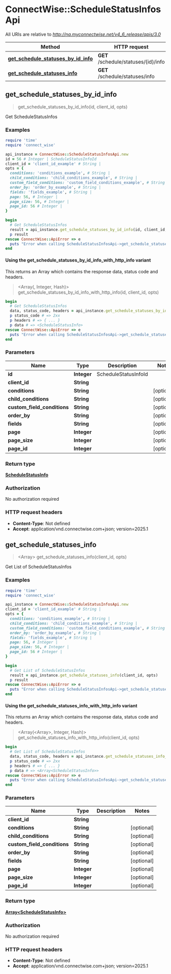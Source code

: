 # ConnectWise::ScheduleStatusInfosApi

All URIs are relative to *http://na.myconnectwise.net/v4_6_release/apis/3.0*

| Method | HTTP request | Description |
| ------ | ------------ | ----------- |
| [**get_schedule_statuses_by_id_info**](ScheduleStatusInfosApi.md#get_schedule_statuses_by_id_info) | **GET** /schedule/statuses/{id}/info | Get ScheduleStatusInfos |
| [**get_schedule_statuses_info**](ScheduleStatusInfosApi.md#get_schedule_statuses_info) | **GET** /schedule/statuses/info | Get List of ScheduleStatusInfos |


## get_schedule_statuses_by_id_info

> <ScheduleStatusInfo> get_schedule_statuses_by_id_info(id, client_id, opts)

Get ScheduleStatusInfos

### Examples

```ruby
require 'time'
require 'connect_wise'

api_instance = ConnectWise::ScheduleStatusInfosApi.new
id = 56 # Integer | ScheduleStatusInfoId
client_id = 'client_id_example' # String | 
opts = {
  conditions: 'conditions_example', # String | 
  child_conditions: 'child_conditions_example', # String | 
  custom_field_conditions: 'custom_field_conditions_example', # String | 
  order_by: 'order_by_example', # String | 
  fields: 'fields_example', # String | 
  page: 56, # Integer | 
  page_size: 56, # Integer | 
  page_id: 56 # Integer | 
}

begin
  # Get ScheduleStatusInfos
  result = api_instance.get_schedule_statuses_by_id_info(id, client_id, opts)
  p result
rescue ConnectWise::ApiError => e
  puts "Error when calling ScheduleStatusInfosApi->get_schedule_statuses_by_id_info: #{e}"
end
```

#### Using the get_schedule_statuses_by_id_info_with_http_info variant

This returns an Array which contains the response data, status code and headers.

> <Array(<ScheduleStatusInfo>, Integer, Hash)> get_schedule_statuses_by_id_info_with_http_info(id, client_id, opts)

```ruby
begin
  # Get ScheduleStatusInfos
  data, status_code, headers = api_instance.get_schedule_statuses_by_id_info_with_http_info(id, client_id, opts)
  p status_code # => 2xx
  p headers # => { ... }
  p data # => <ScheduleStatusInfo>
rescue ConnectWise::ApiError => e
  puts "Error when calling ScheduleStatusInfosApi->get_schedule_statuses_by_id_info_with_http_info: #{e}"
end
```

### Parameters

| Name | Type | Description | Notes |
| ---- | ---- | ----------- | ----- |
| **id** | **Integer** | ScheduleStatusInfoId |  |
| **client_id** | **String** |  |  |
| **conditions** | **String** |  | [optional] |
| **child_conditions** | **String** |  | [optional] |
| **custom_field_conditions** | **String** |  | [optional] |
| **order_by** | **String** |  | [optional] |
| **fields** | **String** |  | [optional] |
| **page** | **Integer** |  | [optional] |
| **page_size** | **Integer** |  | [optional] |
| **page_id** | **Integer** |  | [optional] |

### Return type

[**ScheduleStatusInfo**](ScheduleStatusInfo.md)

### Authorization

No authorization required

### HTTP request headers

- **Content-Type**: Not defined
- **Accept**: application/vnd.connectwise.com+json; version=2025.1


## get_schedule_statuses_info

> <Array<ScheduleStatusInfo>> get_schedule_statuses_info(client_id, opts)

Get List of ScheduleStatusInfos

### Examples

```ruby
require 'time'
require 'connect_wise'

api_instance = ConnectWise::ScheduleStatusInfosApi.new
client_id = 'client_id_example' # String | 
opts = {
  conditions: 'conditions_example', # String | 
  child_conditions: 'child_conditions_example', # String | 
  custom_field_conditions: 'custom_field_conditions_example', # String | 
  order_by: 'order_by_example', # String | 
  fields: 'fields_example', # String | 
  page: 56, # Integer | 
  page_size: 56, # Integer | 
  page_id: 56 # Integer | 
}

begin
  # Get List of ScheduleStatusInfos
  result = api_instance.get_schedule_statuses_info(client_id, opts)
  p result
rescue ConnectWise::ApiError => e
  puts "Error when calling ScheduleStatusInfosApi->get_schedule_statuses_info: #{e}"
end
```

#### Using the get_schedule_statuses_info_with_http_info variant

This returns an Array which contains the response data, status code and headers.

> <Array(<Array<ScheduleStatusInfo>>, Integer, Hash)> get_schedule_statuses_info_with_http_info(client_id, opts)

```ruby
begin
  # Get List of ScheduleStatusInfos
  data, status_code, headers = api_instance.get_schedule_statuses_info_with_http_info(client_id, opts)
  p status_code # => 2xx
  p headers # => { ... }
  p data # => <Array<ScheduleStatusInfo>>
rescue ConnectWise::ApiError => e
  puts "Error when calling ScheduleStatusInfosApi->get_schedule_statuses_info_with_http_info: #{e}"
end
```

### Parameters

| Name | Type | Description | Notes |
| ---- | ---- | ----------- | ----- |
| **client_id** | **String** |  |  |
| **conditions** | **String** |  | [optional] |
| **child_conditions** | **String** |  | [optional] |
| **custom_field_conditions** | **String** |  | [optional] |
| **order_by** | **String** |  | [optional] |
| **fields** | **String** |  | [optional] |
| **page** | **Integer** |  | [optional] |
| **page_size** | **Integer** |  | [optional] |
| **page_id** | **Integer** |  | [optional] |

### Return type

[**Array&lt;ScheduleStatusInfo&gt;**](ScheduleStatusInfo.md)

### Authorization

No authorization required

### HTTP request headers

- **Content-Type**: Not defined
- **Accept**: application/vnd.connectwise.com+json; version=2025.1

